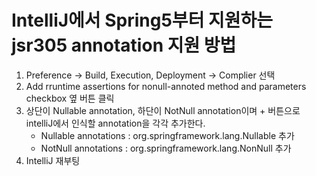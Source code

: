 # IntelliJ에서 Spring5부터 지원하는 jsr305 annotation 지원 방법

1. Preference -> Build, Execution, Deployment -> Complier 선택
2. Add rruntime assertions for nonull-annoted method and parameters checkbox 옆 버튼 클릭
3. 상단이 Nullable annotation, 하단이 NotNull annotation이며 + 버튼으로 intelliJ에서 인식할 annotation을 각각 추가한다.
	* Nullable annotations : org.springframework.lang.Nullable 추가
	* NotNull annotations : org.springframework.lang.NonNull 추가
4. IntelliJ 재부팅